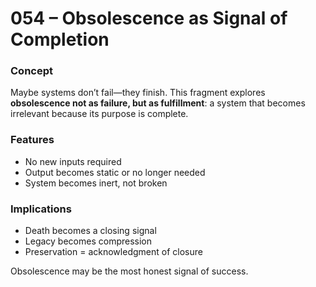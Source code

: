 # 054 – Obsolescence as Signal of Completion

### Concept

Maybe systems don’t fail—they finish. This fragment explores **obsolescence not as failure, but as fulfillment**: a system that becomes irrelevant because its purpose is complete.

### Features

- No new inputs required
- Output becomes static or no longer needed
- System becomes inert, not broken

### Implications

- Death becomes a closing signal
- Legacy becomes compression
- Preservation = acknowledgment of closure

Obsolescence may be the most honest signal of success.
